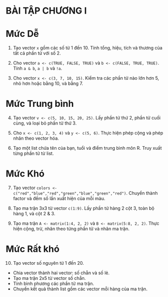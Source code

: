 # **BÀI TẬP CHƯƠNG I**

# **Mức Dễ**

1. Tạo vector `x` gồm các số từ 1 đến 10. Tính tổng, hiệu, tích và thương của tất cả phần tử với số 2.

2. Cho vector `a <- c(TRUE, FALSE, TRUE)` và `b <- c(FALSE, TRUE, TRUE)`. Tính `a & b`, `a | b` và `!a`.

3. Cho vector `x <- c(3, 7, 10, 15)`. Kiểm tra các phần tử nào lớn hơn 5, nhỏ hơn hoặc bằng 10, và bằng 7.

# **Mức Trung bình**

4. Tạo vector `v <- c(5, 10, 15, 20, 25)`. Lấy phần tử thứ 2, phần tử cuối cùng, và loại bỏ phần tử thứ 3.

5. Cho `x <- c(1, 2, 3, 4)` và `y <- c(5, 6)`. Thực hiện phép cộng và phép nhân theo vector hóa.

6. Tạo một list chứa tên của bạn, tuổi và điểm trung bình môn R. Truy xuất từng phần tử từ list.

# **Mức Khó**

7. Tạo vector `colors <- c("red","blue","red","green","blue","green","red")`. Chuyển thành factor và đếm số lần xuất hiện của mỗi màu.

8. Tạo ma trận 3x3 từ vector `c(1:9)`. Lấy phần tử hàng 2 cột 3, toàn bộ hàng 1, và cột 2 & 3.

9. Tạo ma trận `A <- matrix(1:4, 2, 2)` và `B <- matrix(5:8, 2, 2)`. Thực hiện cộng, trừ, nhân theo từng phần tử và nhân ma trận.

# **Mức Rất khó**

10. Tạo vector số nguyên từ 1 đến 20.

* Chia vector thành hai vector: số chẵn và số lẻ.
* Tạo ma trận 2x5 từ vector số chẵn.
* Tính bình phương các phần tử ma trận.
* Chuyển kết quả thành list gồm các vector mỗi hàng của ma trận.
